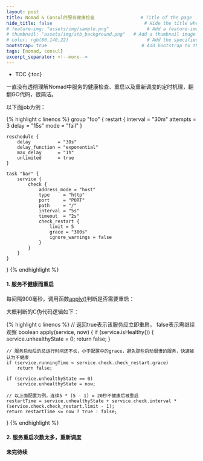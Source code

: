 ```yaml
---
layout: post
title: Nomad & Consul的服务健康检查                 # Title of the page
hide_title: false                                  # Hide the title when displaying the post, but shown in lists of posts
# feature-img: "assets/img/sample.png"              # Add a feature-image to the post
# thumbnail: "assets/img/stb_background.png"   # Add a thumbnail image on blog view
# color: rgb(80,140,22)                             # Add the specified color as feature image, and change link colors in post
bootstrap: true                                   # Add bootstrap to the page
tags: [nomad, consul]
excerpt_separator: <!--more-->
---
```


<!--more-->
* TOC
{:toc}

一直没有透彻理解Nomad中服务的健康检查、重启以及重新调度的定时机理，翻翻GO代码，很简洁。

以下面job为例：

{% highlight c linenos %}
group "foo" {
    restart {
        interval = "30m"
        attempts = 3
        delay    = "15s"
        mode     = "fail"
    }
    
    reschedule {
        delay          = "30s"
        delay_function = "exponential"
        max_delay      = "1h"
        unlimited      = true
    }

    task "bar" {
        service {
            check {
                address_mode = "host"
                type     = "http"
                port     = "PORT"
                path     = "/"
                interval = "5s"
                timeout  = "2s"
                check_restart {
                    limit = 5
                    grace = "300s"
                    ignore_warnings = false
                }
            }
        }
    }
}
{% endhighlight %}

#### 1. 服务不健康而重启

每间隔900毫秒，调用函数[apply()](https://github.com/hashicorp/nomad/blob/v0.11.2/command/agent/consul/check_watcher.go#L80)判断是否需要重启：

大概判断的C伪代码逻辑如下：

{% highlight c linenos %}
// 返回true表示该服务应立即重启， false表示需继续观察
boolean apply(service, now)
{
    if (service.isHealthy()) {
        service.unhealthyState = 0;
        return false;
    }

    // 服务启动后的总运行时间还不长，小于配置中的grace，避免那些启动很慢的服务，快速被认为不健康
    if (service.runningTime < service.check.check_restart.grace)
        return false;

    if (service.unhealthyState == 0)
        service.unhealthyState = now;

    // 以上面配置为例，连续5 * (5 - 1) = 20秒不健康后被重启
    restartTime = service.unhealthyState + service.check.interval * (service.check.check_restart.limit - 1);
    return restartTime <= now ? true : false;
}
{% endhighlight %}

#### 2. 服务重启次数太多，重新调度

**未完待续**